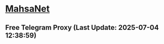 
# [MahsaNet](https://t.me/mahsa_net)
## Free Telegram Proxy (Last Update: 2025-07-04 12:38:59)

    